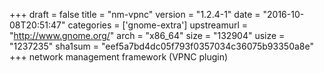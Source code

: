 +++
draft = false
title = "nm-vpnc"
version = "1.2.4-1"
date = "2016-10-08T20:51:47"
categories = ['gnome-extra']
upstreamurl = "http://www.gnome.org/"
arch = "x86_64"
size = "132904"
usize = "1237235"
sha1sum = "eef5a7bd4dc05f793f0357034c36075b93350a8e"
+++
network management framework (VPNC plugin)